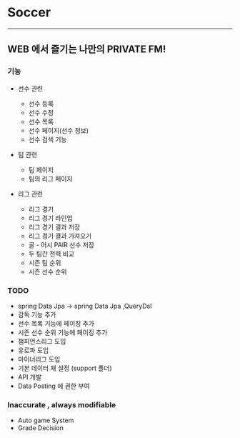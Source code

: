 # **Soccer**

--- 
## WEB 에서 즐기는 나만의 PRIVATE FM!


### 기능 
- 선수 관련
  - 선수 등록
  - 선수 수정
  - 선수 목록 
  - 선수 페이지(선수 정보) 
  - 선수 검색 기능

- 팀 관련
  - 팀 페이지
  - 팀의 리그 페이지

- 리그 관련
  - 리그 경기
  - 리그 경기 라인업
  - 리그 경기 결과 저장
  - 리그 경기 결과 가져오기
  - 골 - 어시 PAIR 선수 저장
  - 두 팀간 전력 비교
  - 시즌 팀 순위
  - 시즌 선수 순위


### TODO 
- spring Data Jpa  -> spring Data Jpa ,QueryDsl 
- 감독 기능 추가
- 선수 목록 기능에 페이징 추가
- 시즌 선수 순위 기능에 페이징 추가
- 챔피언스리그 도입
- 유로파 도입
- 마이너리그 도입
- 기본 데이터 재 설정 (support 폴더)
- API 개발
- Data Posting 에 권한 부여


### Inaccurate , always modifiable
- Auto game System
- Grade Decision

